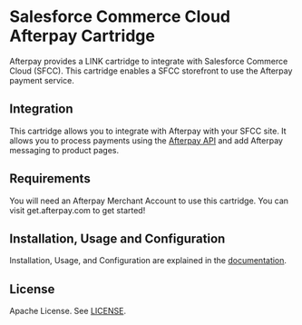 Salesforce Commerce Cloud Afterpay Cartridge
=========================================

Afterpay provides a LINK cartridge to integrate with Salesforce Commerce Cloud (SFCC). This cartridge enables a SFCC storefront to use the Afterpay payment service. 

Integration
-----------

This cartridge allows you to integrate with Afterpay with your SFCC site. It allows you to process payments using the [Afterpay API](https://developers.afterpay.com/afterpay-online/reference) and add Afterpay messaging to product pages.

Requirements
------------

You will need an Afterpay Merchant Account to use this cartridge. You can visit get.afterpay.com to get started!

Installation, Usage and Configuration
-------------------------------------

Installation, Usage, and Configuration are explained in the [documentation](https://github.com/afterpay/afterpay-salesforce-commerce-cloud/tree/main/documentation).

License
-------

Apache License. See [LICENSE](https://github.com/afterpay/afterpay-salesforce-commerce-cloud/blob/main/LICENSE).
